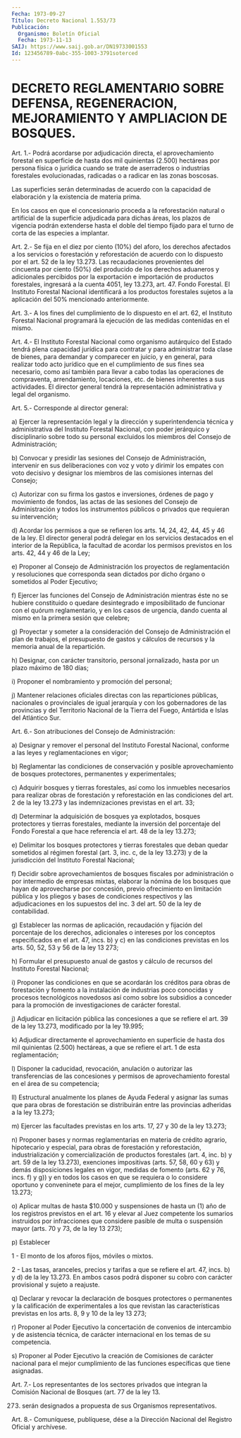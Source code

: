 ```yaml
---
Fecha: 1973-09-27
Título: Decreto Nacional 1.553/73
Publicación:
  Organismo: Boletín Oficial
  Fecha: 1973-11-13
SAIJ: https://www.saij.gob.ar/DN19733001553
Id: 123456789-0abc-355-1003-3791soterced
---
```

# DECRETO REGLAMENTARIO SOBRE DEFENSA, REGENERACION, MEJORAMIENTO Y AMPLIACION DE BOSQUES.

<a id="1"></a>
Art.  1.-  Podrá  acordarse  por  adjudicación  directa,  el aprovechamiento  forestal en superficie de hasta dos mil quinientas (2.500) hectáreas  por persona física o jurídica cuando se trate de aserraderos o industrias  forestales  evolucionadas,  radicadas o a radicar en las zonas boscosas.

Las  superficies serán determinadas de acuerdo con la capacidad  de elaboración y la existencia de materia prima.

En los  casos  en  que  el concesionario proceda a la reforestación natural  o  artificial  de la  superficie  adjudicada  para  dichas áreas, los plazos de vigencia  podrán extenderse hasta el doble del tiempo fijado para el turno de corta  de  las especies a implantar.

<a id="2"></a>
Art.  2.-  Se  fija en el diez por ciento (10%) del aforo, los derechos afectados a  los  servicios  o forestación y reforestación de acuerdo con lo dispuesto por el art.  52  de  la ley 13.273. Las recaudaciones  provenientes  del  cincuenta  por ciento  (50%)  del producido  de los derechos aduaneros y adicionales  percibidos  por la exportación  e  importación de productos forestales, ingresará a la cuenta 4051, ley  13.273,  art. 47. Fondo Forestal. El Instituto Forestal Nacional identificará  a  los productos forestales sujetos a la aplicación del 50% mencionado anteriormente.

<a id="3"></a>
Art.  3.-  A  los fines del cumplimiento de lo dispuesto en el art. 62, el Instituto  Forestal Nacional programará la ejecución de las medidas contenidas en el mismo.

<a id="4"></a>
Art.  4.-  El  Instituto  Forestal  Nacional  como  organismo autárquico    del  Estado  tendrá  plena  capacidad  jurídica  para contratar y para  administrar toda clase de bienes, para demandar y comparecer  en juicio,  y  en  general,  para  realizar  todo  acto jurídico que  en  el  cumplimiento de sus fines sea necesario, como así también para llevar a cabo todas las operaciones de compraventa, arrendamiento,  locaciones,  etc. de bienes inherentes a  sus  actividades. El director general tendrá  la  representación administrativa y legal del organismo.

<a id="5"></a>
Art. 5.- Corresponde al director general:

a) Ejercer la representación legal y la dirección y superintendencia  técnica  y  administrativa del Instituto Forestal Nacional,  con  poder jerárquico  y  disciplinario  sobre  todo  su personal excluidos  los  miembros  del  Consejo  de Administración;

b) Convocar y presidir las sesiones del Consejo de  Administración, intervenir  en  sus  deliberaciones  con  voz y voto y dirimir  los empates  con  voto  decisivo  y  designar  los  miembros    de  las comisiones internas del Consejo;

c)  Autorizar  con  su  firma  los gastos e inversiones, órdenes de pago y movimiento de fondos, las  actas de las sesiones del Consejo de Administración y todos los instrumentos  públicos o privados que requieran su intervención;

d) Acordar los permisos a que se refieren los  arts.  14,  24,  42, 44,  45  y  46  de la ley. El director general podrá delegar en los servicios destacados  en  el  interior de la República, la facultad de acordar los permisos previstos  en  los  arts. 42, 44 y 46 de la Ley;

e)  Proponer  al  Consejo  de  Administración  los    proyectos  de reglamentación  y  resoluciones  que corresponda sean dictados  por dicho órgano o sometidos al Poder Ejecutivo;

f)  Ejercer las funciones del Consejo  de  Administración  mientras éste no se hubiere constituido o quedare desintegrado e imposibilitado  de  funcionar con el quórum reglamentario, y en los casos de urgencia, dando  cuenta  al mismo en la primera sesión que celebre;

g)  Proyectar  y  someter  a  la  consideración    del  Consejo  de Administración  el  plan  de trabajos, el presupuesto de  gastos  y cálculos de recursos y la memoria  anual  de  la  repartición.

h) Designar, con carácter transitorio, personal jornalizado,  hasta por un plazo máximo de 180 días;

i)   Proponer  el  nombramiento  y  promoción  del  personal;

j) Mantener  relaciones  oficiales  directas  con las reparticiones públicas, nacionales o provinciales de igual jerarquía  y  con  los gobernadores  de  las  provincias  y  del Territorio Nacional de la Tierra del Fuego, Antártida e Islas del Atlántico Sur.

<a id="6"></a>
Art.  6.- Son atribuciones del Consejo de Administración:

a) Designar  y remover el personal del Instituto Forestal Nacional, conforme a las leyes y reglamentaciones en vigor;

b)  Reglamentar    las    condiciones  de  conservación  y  posible aprovechamiento de bosques protectores, permanentes y experimentales;

c) Adquirir bosques y tierras  forestales,  así  como los inmuebles necesarios  para  realizar obras de forestación y reforestación  en las condiciones del  art.  2 de la ley 13.273 y las indemnizaciones previstas en el art. 33;

d) Determinar la adquisición  de  bosques  ya  explotados,  bosques protectores   y  tierras  forestales,  mediante  la  inversión  del porcentaje del  Fondo  Forestal a que hace referencia el art. 48 de la ley 13.273;

e)  Delimitar los bosques  protectores  y  tierras  forestales  que deban  quedar  sometidos al régimen forestal (art. 3, inc. c, de la ley 13.273) y de  la  jurisdicción del Instituto Forestal Nacional;

f)  Decidir  sobre  aprovechamientos    de   bosques  fiscales  por administración  o  por intermedio de empresas mixtas,  elaborar  la nómina de los bosques  que  hayan  de  aprovecharse  por concesión, previo ofrecimiento en limitación pública y los pliegos  y bases de condiciones  respectivos y las adjudicaciones en los supuestos  del inc. 3 del art. 50 de la ley de contabilidad.

g) Establecer  las normas de aplicación, recaudación y fijación del porcentaje  de  los  derechos,  adicionales  o  intereses  por  los conceptos especificados  en  el  art.  47,  incs.  b)  y  c) en las condiciones  previstas  en  los arts. 50, 52, 53 y 56 de la ley  13 273;

h) Formular el presupuesto anual  de  gastos  y cálculo de recursos del Instituto Forestal Nacional;

i) Proponer las condiciones en que se acordarán  los  créditos para obras de forestación y fomento a la instalación de industrias  poco conocidas  y  procesos  tecnológicos  novedosos  así como sobre los subsidios  a  conceder  para  la  promoción  de investigaciones  de carácter forestal.

j)  Adjudicar  en  licitación  pública  las concesiones  a  que  se refiere el art. 39 de la ley 13.273, modificado  por la ley 19.995;

k)  Adjudicar  directamente  el  aprovechamiento  en superficie  de hasta  dos  mil quinientas (2.500) hectáreas, a que se  refiere  el art. 1 de esta reglamentación;

l) Disponer la  caducidad,  revocación,  anulación  o autorizar las transferencias  de  las  concesiones  y permisos de aprovechamiento forestal en el área de su competencia;

ll) Estructural anualmente los planes de  Ayuda  Federal  y asignar las  sumas que para obras de forestación se distribuirán entre  las provincias adheridas a la ley 13.273;

m) Ejercer  las facultades previstas en los arts. 17, 27 y 30 de la ley 13.273;

n) Proponer bases  y  normas  reglamentarias  en materia de crédito agrario,  hipotecario  y  especial,  para  obras de  forestación  y reforestación,  industrialización y comercialización  de  productos forestales  (art.  4,  inc.  b)  y  art.  59  de  la  ley  13.273), exenciones impositivas (arts. 57, 58, 60 y 63) y demás disposiciones  legales en vigor, medidas de fomento (arts. 62 y 76, incs. f) y g)) y  en  todos  los  casos  en  que  se  requiera o lo considere  oportuno  y  conveninete para el mejor, cumplimiento  de los fines de la ley 13.273;

o) Aplicar multas de hasta  $10.000  y suspensiones de hasta un (1) año  de los registros previstos en el art.  16  y  elevar  al  Juez competente  los  sumarios instruidos por infracciones que considere pasible de multa o  suspensión  mayor  (arts. 70 y 73, de la ley 13 273);

p) Establecer

1  -  El  monto  de  los  aforos  fijos,  móviles  o  mixtos.

2 - Las tasas, aranceles, precios y tarifas  a  que  se  refiere el art.  47,  incs.  b)  y  d)  de la ley 13.273. En ambos casos podrá disponer su cobro con carácter  provisional  y  sujeto  a reajuste.

q)  Declarar  y  revocar  la  declaración de bosques protectores  o permanentes y la calificación de  experimentales a los que revistan las características previstas en los  arts.  8, 9 y 10 de la ley 13 273;

r)  Proponer  al Poder Ejecutivo la concertación  de  convenios  de intercambio y de  asistencia  técnica, de carácter internacional en los temas de su competencia.

s)  Proponer  al  Poder Ejecutivo  la  creación  de  Comisiones  de carácter nacional para  el  mejor  cumplimiento  de  las  funciones específicas que tiene asignadas.

<a id="7"></a>
Art.  7.-  Los  representantes  de  los  sectores privados que integran la Comisión Nacional de Bosques (art.  77  de  la  ley  13.

273) serán designados a propuesta de sus Organismos representativos.

<a id="8"></a>
Art. 8.- Comuníquese, publíquese, dése a la Dirección Nacional del Registro Oficial y archívese.